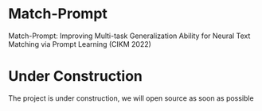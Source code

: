 # Match-Prompt
Match-Prompt: Improving Multi-task Generalization Ability for Neural Text Matching via Prompt Learning (CIKM 2022)
# Under Construction
The project is under construction, we will open source as soon as possible
